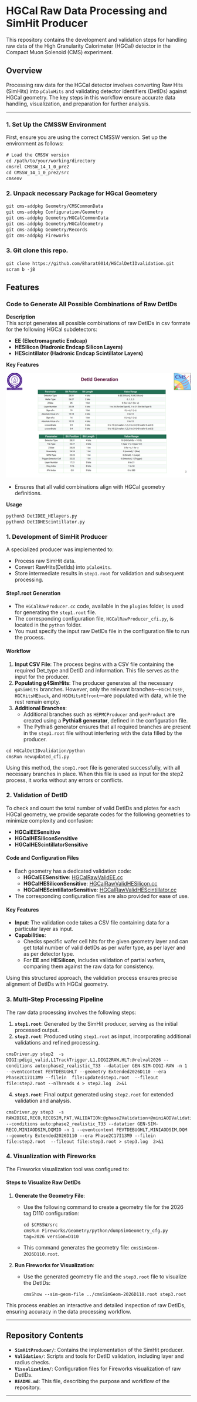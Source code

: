 # HGCal Raw Data Processing and SimHit Producer

This repository contains the development and validation steps for handling raw data of the High Granularity Calorimeter (HGCal) detector in the Compact Muon Solenoid (CMS) experiment.

## Overview

Processing raw data for the HGCal detector involves converting Raw Hits (SimHits) into `pCaloHits` and validating detector identifiers (DetIDs) against HGCal geometry. The key steps in this workflow ensure accurate data handling, visualization, and preparation for further analysis.

---

### 1. Set Up the CMSSW Environment
First, ensure you are using the correct CMSSW version. Set up the environment as follows:

```
# Load the CMSSW version
cd /path/to/your/working/directory
cmsrel CMSSW_14_1_0_pre2
cd CMSSW_14_1_0_pre2/src
cmsenv
```

### 2. Unpack necessary Package for HGcal Geometery
```
git cms-addpkg Geometry/CMSCommonData
git cms-addpkg Configuration/Geometry
git cms-addpkg Geometry/HGCalCommonData
git cms-addpkg Geometry/HGCalGeometry
git cms-addpkg Geometry/Records
git cms-addpkg Fireworks

```

### 3. Git clone this repo.
```
git clone https://github.com/Bharat0014/HGCalDetIDvalidation.git
scram b -j8

```
## Features

### Code to Generate All Possible Combinations of Raw DetIDs  

**Description**  
This script generates all possible combinations of raw DetIDs in csv formate  for the following HGCal subdetectors:  
- **EE (Electromagnetic Endcap)**  
- **HESilicon (Hadronic Endcap Silicon Layers)**  
- **HEScintillator (Hadronic Endcap Scintillator Layers)**  

**Key Features**  

![DetID Generation Parameter](https://github.com/Bharat0014/HGCalDetIDvalidation/blob/master/Screenshot%20from%202025-01-23%2018-35-54.png)
- Ensures that all valid combinations align with HGCal geometry definitions.  

**Usage**  
```
python3 DetIDEE_HElayers.py
python3 DetIDHEScintillator.py
```

### 1. Development of SimHit Producer
A specialized producer was implemented to:
- Process raw SimHit data.
- Convert RawHits(DetIds) into `pCaloHits`.
- Store intermediate results in `step1.root` for validation and subsequent processing.

#### Step1.root Generation
- The `HGCalRawProducer.cc` code, available in the `plugins` folder, is used for generating the `step1.root` file.
- The corresponding configuration file, `HGCalRawProducer_cfi.py`, is located in the `python` folder.
- You must specify the input raw DetIDs file in the configuration file to run the process.

#### Workflow
1. **Input CSV File**: The process begins with a CSV file containing the required Det_type and DetID and information. This file serves as the input for the producer.
2. **Populating g4SimHits**: The producer generates all the necessary `g4SimHits` branches. However, only the relevant branches—`HGCHitsEE`, `HGCHitsHEback`, and `HGCHitsHEfront`—are populated with data, while the rest remain empty.
3. **Additional Branches**: 
   - Additional branches such as `HEPMCProducer` and `genProduct` are created using a **Pythia8 generator**, defined in the configuration file.
   - The Pythia8 generator ensures that all required branches are present in the `step1.root` file without interfering with the data filled by the producer.

```
cd HGCalDetIDvalidation/python
cmsRun newupdated_cfi.py
```

Using this method, the `step1.root` file is generated successfully, with all necessary branches in place. When this file is used as input for the step2 process, it works without any errors or conflicts.

### 2. Validation of DetID

To check and count the total number of valid DetIDs and plotes for each HGCal geometry, we provide separate codes for the following geometries to minimize complexity and confusion:
- **HGCalEESensitive**  
- **HGCalHESiliconSensitive**  
- **HGCalHEScintillatorSensitive**  

#### Code and Configuration Files
- Each geometry has a dedicated validation code:
  - **HGCalEESensitive**: [HGCalRawValidEE.cc](https://github.com/Bharat0014/HGCalDetIDvalidation/blob/master/plugins/HGCalRawValidEE.cc)   
  - **HGCalHESiliconSensitive**: [HGCalRawValidHESilicon.cc](https://github.com/Bharat0014/HGCalDetIDvalidation/blob/master/plugins/HGCalRawValidHESilicon.cc)  
  - **HGCalHEScintillatorSensitive**: [HGCalRawValidHEScintillator.cc](https://github.com/Bharat0014/HGCalDetIDvalidation/blob/master/plugins/HGCalRawValidHEScintillator.cc)  
- The corresponding configuration files are also provided for ease of use.

#### Key Features
- **Input**: The validation code takes a CSV file containing data for a particular layer as input.
- **Capabilities**:
  - Checks specific wafer cell hits for the given geometry layer and can get total number of valid detIDs as per wafer type, as per layer and as per detector type.
  - For **EE** and **HESilicon**, includes validation of partial wafers, comparing them against the raw data for consistency.

Using this structured approach, the validation process ensures precise alignment of DetIDs with HGCal geometry.  


### 3. Multi-Step Processing Pipeline
The raw data processing involves the following steps:
1. **`step1.root`**: Generated by the SimHit producer, serving as the initial processed output.
2. **`step2.root`**: Produced using `step1.root` as input, incorporating additional validations and refined processing.
```
cmsDriver.py step2  -s DIGI:pdigi_valid,L1TrackTrigger,L1,DIGI2RAW,HLT:@relval2026 --conditions auto:phase2_realistic_T33 --datatier GEN-SIM-DIGI-RAW -n 1 --eventcontent FEVTDEBUGHLT --geometry Extended2026D110 --era Phase2C17I13M9 --filein  file:updatedstep1.root  --fileout file:step2.root --nThreads 4 > step2.log  2>&1

```
4. **`step3.root`**: Final output generated using `step2.root` for extended validation and analysis.
```
cmsDriver.py step3  -s RAW2DIGI,RECO,RECOSIM,PAT,VALIDATION:@phase2Validation+@miniAODValidation,DQM:@phase2+@miniAODDQM --conditions auto:phase2_realistic_T33 --datatier GEN-SIM-RECO,MINIAODSIM,DQMIO -n 1 --eventcontent FEVTDEBUGHLT,MINIAODSIM,DQM --geometry Extended2026D110 --era Phase2C17I13M9 --filein  file:step2.root  --fileout file:step3.root > step3.log  2>&1

```

### 4. Visualization with Fireworks

The Fireworks visualization tool was configured to:  

#### Steps to Visualize Raw DetIDs
1. **Generate the Geometry File**:
   - Use the following command to create a geometry file for the 2026 tag D110 configuration:  
     ```
     cd $CMSSW/src
     cmsRun Fireworks/Geometry/python/dumpSimGeometry_cfg.py tag=2026 version=D110
     ```
   - This command generates the geometry file: `cmsSimGeom-2026D110.root`.

2. **Run Fireworks for Visualization**:
   - Use the generated geometry file and the `step3.root` file to visualize the DetIDs:  
     ```
     cmsShow --sim-geom-file ../cmsSimGeom-2026D110.root step3.root
     ```

This process enables an interactive and detailed inspection of raw DetIDs, ensuring accuracy in the data processing workflow.


---

## Repository Contents
- **`SimHitProducer/`**: Contains the implementation of the SimHit producer.
- **`Validation/`**: Scripts and tools for DetID validation, including layer and radius checks.
- **`Visualization/`**: Configuration files for Fireworks visualization of raw DetIDs.
- **`README.md`**: This file, describing the purpose and workflow of the repository.

---

